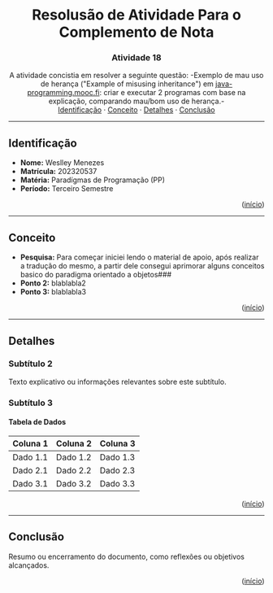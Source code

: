 <a name="readme-top"></a>
<div align="center">
  <h1 align="center">Resolusão de Atividade Para o Complemento de Nota</h1>
  <h3 align="center">Atividade 18</h3>
  <p align="center">
    A atividade concistia em resolver a seguinte questão:
      -Exemplo de mau uso de herança ("Example of misusing inheritance") em <a href="https://java-programming.mooc.fi/part-9/1-inheritance">java-programming.mooc.fi</a>: criar e executar 2 programas com base na explicação, comparando mau/bom uso de herança.-
    <br />
    <a href="#identificação">Identificação</a> ·
    <a href="#conceito">Conceito</a> ·
    <a href="#detalhes">Detalhes</a> ·
    <a href="#conclusão">Conclusão</a>
  </p>
</div>

---

## Identificação

- **Nome:** Weslley Menezes  
- **Matrícula:** 202320537 
- **Matéria:** Paradígmas de Programação (PP)
- **Período:** Terceiro Semestre

<p align="right">(<a href="#readme-top">início</a>)</p>

---


## Conceito

- **Pesquisa:** Para começar iniciei lendo o material de apoio, após realizar a tradução do mesmo, a partir dele consegui aprimorar alguns conceitos basico do paradigma orientado a objetos### 
- **Ponto 2:** blablabla2  
- **Ponto 3:** blablabla3  

<p align="right">(<a href="#readme-top">início</a>)</p>

---

## Detalhes

### Subtítulo 2

Texto explicativo ou informações relevantes sobre este subtítulo.  

### Subtítulo 3

#### Tabela de Dados  

| Coluna 1   | Coluna 2   | Coluna 3   |
|------------|------------|------------|
| Dado 1.1   | Dado 1.2   | Dado 1.3   |
| Dado 2.1   | Dado 2.2   | Dado 2.3   |
| Dado 3.1   | Dado 3.2   | Dado 3.3   |

<p align="right">(<a href="#readme-top">início</a>)</p>

---

## Conclusão

Resumo ou encerramento do documento, como reflexões ou objetivos alcançados.  

<p align="right">(<a href="#readme-top">início</a>)</p>
